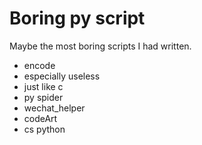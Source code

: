 # Boring py script

Maybe the most boring scripts I had written.

+ encode
+ especially useless
+ just like c
+ py spider
+ wechat_helper
+ codeArt
+ cs python
